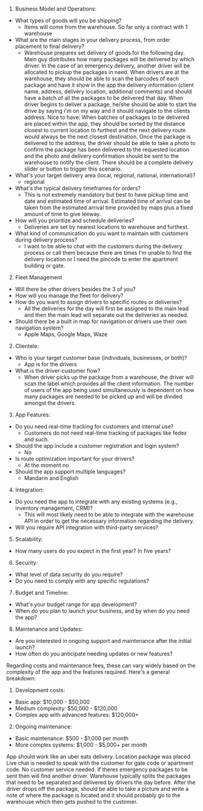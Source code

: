 1. Business Model and Operations:

- What types of goods will you be shipping?
	- Items will come from the warehouse. So far only a contract with 1 warehouse
- What are the main stages in your delivery process, from order placement to final delivery? 
	- Warehouse prepares set delivery of goods for the following day. Main guy distributes how many packages will be delivered by which driver. In the case of an emergency delivery, another driver will be allocated to pickup the packages in need. When drivers are at the warehouse, they should be able to scan the barcodes of each package and have it show in the app the delivery information (client name, address, delivery location, additional comments) and should have a batch of all the packages to be delivered that day. When driver begins to deliver a package, he/she should be able to start the drive by saying i'm on my way and it should navigate to the clients address. Nice to have: When batches of packages to be delivered are placed within the app, they should be sorted by the distance closest to current location to furthest and the next delivery route would always be the next closest destination. Once the package is delivered to the address, the driver should be able to take a photo to confirm the package has been delivered to the requested location and the photo and delivery confirmation should be sent to the warehouse to notify the client. There should be a complete delivery slider or button to trigger this scenario.
- What's your target delivery area (local, regional, national, international)?
	- regional
- What's the typical delivery timeframes for orders?
	- This is not extremely mandatory but best to have pickup time and date and estimated time of arrival. Estimated time of arrival can be taken from the estimated arrival time provided by maps plus a fixed amount of time to give leeway.
- How will you prioritize and schedule deliveries?
	- Deliveries are set by nearest locations to warehouse and furthest.
- What kind of communication do you want to maintain with customers during delivery process?
	- I want to be able to chat with the customers during the delivery process or call them because there are times I'm unable to find the delivery location or I need the pincode to enter the apartment building or gate.

2. Fleet Management

- Will there be other drivers besides the 3 of you?
- How will you manage the fleet for delivery?
- How do you want to assign drivers to specific routes or deliveries?
	- All the deliveries for the day will first be assigned to the main lead and then the main lead will separate out the deliveries as needed.
- Should there be a built in map for navigation or drivers use their own navigation system?
	- Apple Maps, Google Maps, Waze

2. Clientele:

- Who is your target customer base (individuals, businesses, or both)?
	- App is for the drivers
- What is the driver-customer flow?
	- When driver picks up the package from a warehouse, the driver will scan the label which provides all the client information. The number of users of the app being used simultaneously is dependent on how many packages are needed to be picked up and will be divided amongst the drivers.

3. App Features:

- Do you need real-time tracking for customers and internal use?
	- Customers do not need real-time tracking of packages like fedex and such.
- Should the app include a customer registration and login system?
	- No
- Is route optimization important for your drivers?
	- At the moment no
- Should the app support multiple languages?
	- Mandarin and English

4. Integration:

- Do you need the app to integrate with any existing systems (e.g., inventory management, CRM)?
	- This will most likely need to be able to integrate with the warehouse API in order to get the necessary information regarding the delivery.
- Will you require API integration with third-party services?

5. Scalability:

- How many users do you expect in the first year? In five years?

6. Security:

- What level of data security do you require?
- Do you need to comply with any specific regulations?

7. Budget and Timeline:

- What's your budget range for app development?
- When do you plan to launch your business, and by when do you need the app?

8. Maintenance and Updates:

- Are you interested in ongoing support and maintenance after the initial launch?
- How often do you anticipate needing updates or new features?

Regarding costs and maintenance fees, these can vary widely based on the complexity of the app and the features required. Here's a general breakdown:

1. Development costs:

- Basic app: $10,000 - $50,000
- Medium complexity: $50,000 - $120,000
- Complex app with advanced features: $120,000+

2. Ongoing maintenance:

- Basic maintenance: $500 - $1,000 per month
- More complex systems: $1,000 - $5,000+ per month

App should work like an uber eats delivery. Location package was placed. Live chat is needed to speak with the customer for gate code or apartment code. No customer service needed. If theres emergency packages to be sent then will find another driver. Warehouse typically splits the packages that need to be separated and delivered by drivers the day before. After the driver drops off the package, should be able to take a picture and write a note of where the package is located and it should probably go to the warehouse which then gets pushed to the customer.
